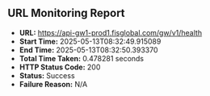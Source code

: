 ## URL Monitoring Report

- **URL:** https://api-gw1-prod1.fisglobal.com/gw/v1/health
- **Start Time:** 2025-05-13T08:32:49.915089
- **End Time:** 2025-05-13T08:32:50.393370
- **Total Time Taken:** 0.478281 seconds
- **HTTP Status Code:** 200
- **Status:** Success
- **Failure Reason:** N/A

